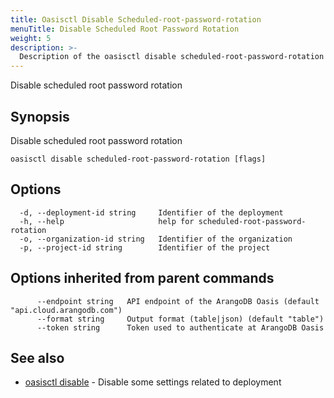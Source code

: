 ```yaml
---
title: Oasisctl Disable Scheduled-root-password-rotation
menuTitle: Disable Scheduled Root Password Rotation
weight: 5
description: >-
  Description of the oasisctl disable scheduled-root-password-rotation command
---
```

Disable scheduled root password rotation

## Synopsis

Disable scheduled root password rotation

```
oasisctl disable scheduled-root-password-rotation [flags]
```

## Options

```
  -d, --deployment-id string     Identifier of the deployment
  -h, --help                     help for scheduled-root-password-rotation
  -o, --organization-id string   Identifier of the organization
  -p, --project-id string        Identifier of the project
```

## Options inherited from parent commands

```
      --endpoint string   API endpoint of the ArangoDB Oasis (default "api.cloud.arangodb.com")
      --format string     Output format (table|json) (default "table")
      --token string      Token used to authenticate at ArangoDB Oasis
```

## See also

* [oasisctl disable](_index.md)	 - Disable some settings related to deployment

